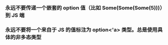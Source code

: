 ### 永远不要传递一个嵌套的 option 值（比如 Some(Some(Some(5)))）到 JS 端

### 永远不要将一个来自于 JS 的值标注为 option<'a> 类型。总是使用具体的非多态类型
